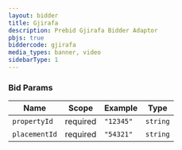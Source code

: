 ```yaml
---
layout: bidder
title: Gjirafa
description: Prebid Gjirafa Bidder Adaptor
pbjs: true
biddercode: gjirafa
media_types: banner, video
sidebarType: 1
---
```



### Bid Params

| Name          | Scope    | Example            | Type      |
|---------------|----------|--------------------|-----------|
| `propertyId`  | required | `"12345"`          | `string`  |
| `placementId` | required | `"54321"`          | `string`  |
